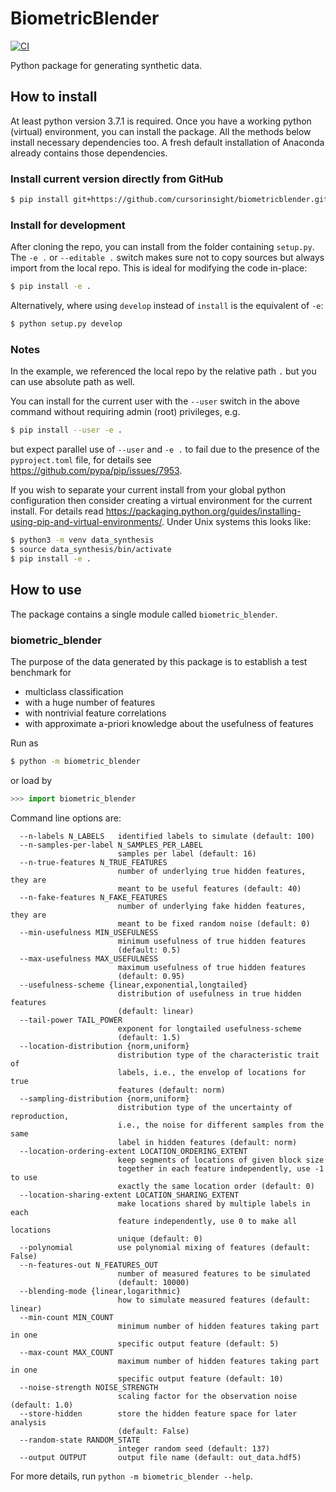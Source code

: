 # BiometricBlender

[![CI](https://github.com/cursorinsight/biometricblender/actions/workflows/CI.yaml/badge.svg)](https://github.com/cursorinsight/biometricblender/actions/workflows/CI.yaml)

Python package for generating synthetic data.

## How to install

At least python version 3.7.1 is required. Once you have a working python
(virtual) environment, you can install the package. All the methods below
install necessary dependencies too. A fresh default installation of Anaconda
already contains those dependencies.

### Install current version directly from GitHub

```sh
$ pip install git+https://github.com/cursorinsight/biometricblender.git
```

### Install for development

After cloning the repo, you can install from the folder containing `setup.py`.
The `-e .` or `--editable .` switch makes sure not to copy sources but always
import from the local repo. This is ideal for modifying the code in-place:

```sh
$ pip install -e .
```

Alternatively, where using `develop` instead of `install` is the equivalent
of `-e`:

```sh
$ python setup.py develop
```

### Notes

In the example, we referenced the local repo by the relative path `.` but you
can use absolute path as well.

You can install for the current user with the `--user` switch in the above
command without requiring admin (root) privileges, e.g.

```sh
$ pip install --user -e .
```

but expect parallel use of `--user` and `-e .` to fail due to the presence of
the `pyproject.toml` file, for details see
<https://github.com/pypa/pip/issues/7953>.

If you wish to separate your current install from your global python
configuration then consider creating a virtual environment for the current
install. For details read
<https://packaging.python.org/guides/installing-using-pip-and-virtual-environments/>.
Under Unix systems this looks like:

```sh
$ python3 -m venv data_synthesis
$ source data_synthesis/bin/activate
$ pip install -e .
```

## How to use

The package contains a single module called `biometric_blender`.

### biometric_blender

The purpose of the data generated by this package is to establish a test
benchmark for

* multiclass classification
* with a huge number of features
* with nontrivial feature correlations
* with approximate a-priori knowledge about the usefulness of features

Run as

```sh
$ python -m biometric_blender
```

or load by

```py
>>> import biometric_blender
```

Command line options are:

```
  --n-labels N_LABELS   identified labels to simulate (default: 100)
  --n-samples-per-label N_SAMPLES_PER_LABEL
                        samples per label (default: 16)
  --n-true-features N_TRUE_FEATURES
                        number of underlying true hidden features, they are 
                        meant to be useful features (default: 40)
  --n-fake-features N_FAKE_FEATURES
                        number of underlying fake hidden features, they are 
                        meant to be fixed random noise (default: 0)
  --min-usefulness MIN_USEFULNESS
                        minimum usefulness of true hidden features 
                        (default: 0.5)
  --max-usefulness MAX_USEFULNESS
                        maximum usefulness of true hidden features 
                        (default: 0.95)
  --usefulness-scheme {linear,exponential,longtailed}
                        distribution of usefulness in true hidden features 
                        (default: linear)
  --tail-power TAIL_POWER
                        exponent for longtailed usefulness-scheme 
                        (default: 1.5)
  --location-distribution {norm,uniform}
                        distribution type of the characteristic trait of 
                        labels, i.e., the envelop of locations for true 
                        features (default: norm)
  --sampling-distribution {norm,uniform}
                        distribution type of the uncertainty of reproduction,
                        i.e., the noise for different samples from the same 
                        label in hidden features (default: norm)
  --location-ordering-extent LOCATION_ORDERING_EXTENT
                        keep segments of locations of given block size 
                        together in each feature independently, use -1 to use 
                        exactly the same location order (default: 0)
  --location-sharing-extent LOCATION_SHARING_EXTENT
                        make locations shared by multiple labels in each 
                        feature independently, use 0 to make all locations 
                        unique (default: 0)
  --polynomial          use polynomial mixing of features (default: False)
  --n-features-out N_FEATURES_OUT
                        number of measured features to be simulated 
                        (default: 10000)
  --blending-mode {linear,logarithmic}
                        how to simulate measured features (default: linear)
  --min-count MIN_COUNT
                        minimum number of hidden features taking part in one 
                        specific output feature (default: 5)
  --max-count MAX_COUNT
                        maximum number of hidden features taking part in one 
                        specific output feature (default: 10)
  --noise-strength NOISE_STRENGTH
                        scaling factor for the observation noise (default: 1.0)
  --store-hidden        store the hidden feature space for later analysis
                        (default: False)
  --random-state RANDOM_STATE
                        integer random seed (default: 137)
  --output OUTPUT       output file name (default: out_data.hdf5)
```

For more  details, run `python -m biometric_blender --help`.
